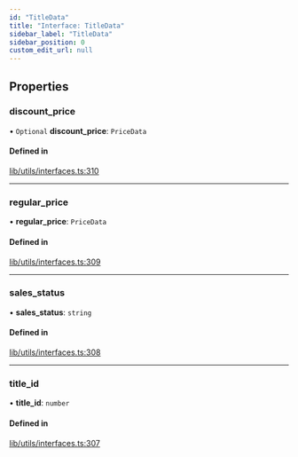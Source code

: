 ```yaml
---
id: "TitleData"
title: "Interface: TitleData"
sidebar_label: "TitleData"
sidebar_position: 0
custom_edit_url: null
---
```


## Properties

### discount\_price

• `Optional` **discount\_price**: `PriceData`

#### Defined in

[lib/utils/interfaces.ts:310](https://github.com/Favna/nintendo-switch-eshop/blob/f197bae/src/lib/utils/interfaces.ts#L310)

___

### regular\_price

• **regular\_price**: `PriceData`

#### Defined in

[lib/utils/interfaces.ts:309](https://github.com/Favna/nintendo-switch-eshop/blob/f197bae/src/lib/utils/interfaces.ts#L309)

___

### sales\_status

• **sales\_status**: `string`

#### Defined in

[lib/utils/interfaces.ts:308](https://github.com/Favna/nintendo-switch-eshop/blob/f197bae/src/lib/utils/interfaces.ts#L308)

___

### title\_id

• **title\_id**: `number`

#### Defined in

[lib/utils/interfaces.ts:307](https://github.com/Favna/nintendo-switch-eshop/blob/f197bae/src/lib/utils/interfaces.ts#L307)
